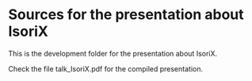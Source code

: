 # Sources for the presentation about IsoriX

This is the development folder for the presentation about IsoriX.

Check the file talk_IsoriX.pdf for the compiled presentation.
